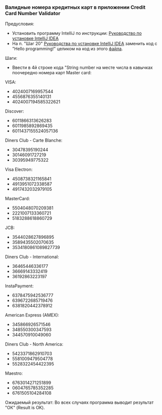 ### Валидные номера кредитных карт в приложении Credit Card Number Validator

Предусловия:
* Установить программу IntelliJ по инструкции: [Руководство по установке IntelliJ IDEA](idea.md)
* На п. "Шаг 20" [Руководства по установке IntelliJ IDEA](idea.md) заменить код с "Hello programming!" целиком на код из этого [файла](code.txt).

Шаги:
* Ввести в 4й строке кода "String number на месте числа в кавычках поочередно номера карт Master card: 

 VISA:
* 4024007169957544
* 4556876355140131
* 4024007194585322621

Discover:
* 6011866313626283
* 6011985892869435
* 6011437155524057136

Diners Club - Carte Blanche:
* 30478395190244
* 30146091727219
* 30395949775322

Visa Electron:
* 4508738321165841
* 4913951072338587
* 4917432032979105

MasterCard:
* 5504048070209381
* 2221007133360721
* 5183288618860729

JCB:
* 3544028627896895
* 3589435502070635
* 3534180861089827739

Diners Club - International:
* 36465446336177
* 36669143332419
* 36192863223197

InstaPayment:
* 6378475942536777
* 6396722685719476
* 6381820442378912

American Express (AMEX):
* 345866926571546
* 348550300347593
* 344570910049060

Diners Club - North America:
* 5423371862910703
* 5581009479504778
* 5528322454422395

Maestro:
* 6763014271251899
* 0604765785352285
* 6761505104284108

Ожидаемый результат: Во всех случаях программа выводит результат "ОК" (Result is OK).
